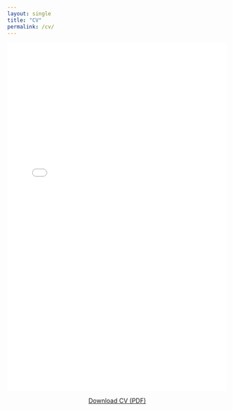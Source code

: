 ```yaml
---
layout: single
title: "CV"
permalink: /cv/
---
```


<iframe src="files\cv.pdf" width="100%" height="800px" style="border: none;">
    This browser does not support PDFs. Please download the PDF to view it: 
    <a href="files\cv.pdf">Download PDF</a>.
</iframe>

<p style="text-align:center; margin-top: 1em;">
  <a href="files\cv.pdf" download class="btn btn--primary">Download CV (PDF)</a>
</p>